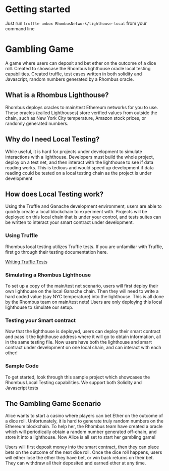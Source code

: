 # Getting started
Just run `truffle unbox RhombusNetwork/lighthouse-local` from your command line

# Gambling Game

A game where users can deposit and bet ether on the outcome of a dice roll. Created to showcase the Rhombus lighthouse oracle local testing capabilities. Created truffle, test cases written in both solidity and Javascript, random numbers generated by a Rhombus oracle.

## What is a Rhombus Lighthouse?

Rhombus deploys oracles to main/test Ethereum networks for you to use. These oracles (called Lighthouses) store verified values from outside the chain, such as New York City temperature, Amazon stock prices, or randomly generated numbers.

## Why do I need Local Testing?

While useful, it is hard for projects under development to simulate interactions with a lighthouse. Developers must build the whole project, deploy on a test net, and then interact with the lighthouse to see if data reading works. This is tedious and would speed up development if data reading could be tested on a local testing chain as the project is under development

## How does Local Testing work?

Using the Truffle and Ganache development environment, users are able to quickly create a local blockchain to experiment with. Projects will be deployed on this local chain that is under your control, and tests suites can be written to interact your smart contract under development.

### Using Truffle

Rhombus local testing utilizes Truffle tests. If you are unfamiliar with Truffle, first go through their testing documentation here.

[Writing Truffle Tests](https://truffleframework.com/docs/truffle/testing/testing-your-contracts)

### Simulating a Rhombus Lighthouse

To set up a copy of the main/test net scenario, users will first deploy their own lighthouse on the local Ganache chain. Then they will need to write a hard coded value (say NYC temperature) into the lighthouse. This is all done by the Rhombus team on main/test nets! Users are only deploying this local lighthouse to simulate our setup.

### Testing your Smart contract

Now that the lighthouse is deployed, users can deploy their smart contract and pass it the lighthouse address where it will go to obtain information, all in the same testing file. Now users have both the lighthouse and smart contract under development on one local chain, and can interact with each other!

### Sample Code

To get started, look through this sample project which showcases the Rhombus Local Testing capabilities. We support both Solidity and Javascript tests

## The Gambling Game Scenario

Alice wants to start a casino where players can bet Ether on the outcome of a dice roll. Unfortunately, it is hard to generate truly random numbers on the Ethereum blockchain. To help her, the Rhombus team have created a oracle which will periodically obtain a random number generated off-chain, and store it into a lighthouse. Now Alice is all set to start her gambling game!

Users will first deposit money into the smart contract, then they can place bets on the outcome of the next dice roll. Once the dice roll happens, users will either lose the ether they have bet, or win back returns on their bet. They can withdraw all their deposited and earned ether at any time.
